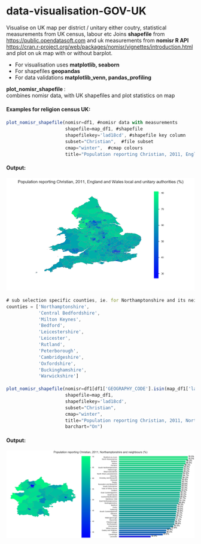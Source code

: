 # data-visualisation-GOV-UK
 
Visualise on UK map per district / unitary either coutry, statistical measurements from UK census, labour etc 
Joins <b>shapefile</b> from https://public.opendatasoft.com and uk measurements from <b> nomisr  R API </b>
https://cran.r-project.org/web/packages/nomisr/vignettes/introduction.html and plot on uk map with or without 
barplot. 

* For visualisation uses <b> matplotlib, seaborn </b>
* For shapefiles <b> geopandas </b>
* For data validations <b> matplotlib_venn, pandas_profiling </b>
 
<b> plot_nomisr_shapefile </b> :
<br> combines nomisr data, with UK shapefiles and plot statistics on map 


#### Examples for religion census UK:
 
```javascript
plot_nomisr_shapefile(nomisr=df1, #nomisr data with measurements 
                      shapefile=map_df1, #shapefile 
                      shapefilekey='lad18cd', #shapefile key column
                      subset="Christian",  #file subset
                      cmap="winter",  #cmap colours
                      title="Population reporting Christian, 2011, England and Wales local and unitary authorities (%)")
```

#### Output:
 ![Screenshot](./output/Figure_1.png)

```javascript
# sub selection specific counties, ie. for Northamptonshire and its neighbours area
counties = ['Northamptonshire',
            'Central Bedfordshire',
            'Milton Keynes',
            'Bedford',
            'Leicestershire',
            'Leicester',
            'Rutland',
            'Peterborough',
            'Cambridgeshire',
            'Oxfordshire',
            'Buckinghamshire',
            'Warwickshire']

plot_nomisr_shapefile(nomisr=df1[df1['GEOGRAPHY_CODE'].isin(map_df1['lad18cd'][map_df1['county'].isin(counties)])],
                      shapefile=map_df1,
                      shapefilekey='lad18cd',
                      subset="Christian",
                      cmap="winter",
                      title="Population reporting Christian, 2011, Northamptonshire and neighbours (%)",
                      barchart="On")
```
#### Output:
 ![Screenshot](./output/Figure_2.png)
 